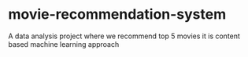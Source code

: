 # movie-recommendation-system
A data analysis project where we recommend top 5 movies it is content based machine learning approach
